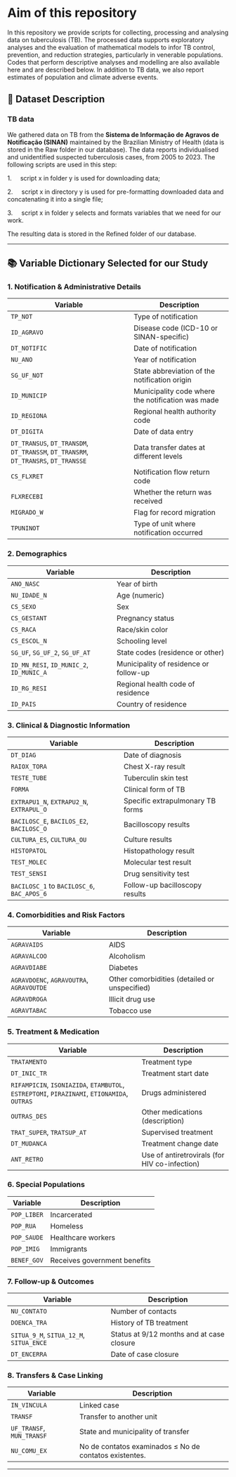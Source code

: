 # Aim of this repository



In this repository we provide scripts for collecting, processing and analysing data on tuberculosis (TB). The processed data supports exploratory analyses and the evaluation of mathematical models to infor TB control, prevention, and reduction strategies, particularly in venerable populations. Codes that perform descriptive analyses and modelling are also available here and are described below. In addition to TB data, we also report estimates of population and climate adverse events.

## 🧾 Dataset Description

### TB data

We gathered data on TB from the **Sistema de Informação de Agravos de
Notificação (SINAN)** maintained by the Brazilian Ministry of Health (data
is stored in the Raw folder in our database). The data reports individualised
and unidentified suspected tuberculosis cases, from 2005 to 2023. The following
scripts are used in this step:

1.     script x in folder y is used for downloading data;

2.     script x in directory y is used for pre-formatting
downloaded data and concatenating it into a single file;

3.     script x in folder y selects and formats variables that
we need for our work.

The resulting data is stored in the Refined folder of our database.

---

## 📚 Variable Dictionary Selected for our Study

### 1. Notification & Administrative Details

| Variable                                                                           | Description                                       |
| ---------------------------------------------------------------------------------- | ------------------------------------------------- |
| `TP_NOT`                                                                           | Type of notification                              |
| `ID_AGRAVO`                                                                        | Disease code (ICD-10 or SINAN-specific)           |
| `DT_NOTIFIC`                                                                       | Date of notification                              |
| `NU_ANO`                                                                           | Year of notification                              |
| `SG_UF_NOT`                                                                        | State abbreviation of the notification origin     |
| `ID_MUNICIP`                                                                       | Municipality code where the notification was made |
| `ID_REGIONA`                                                                       | Regional health authority code                    |
| `DT_DIGITA`                                                                        | Date of data entry                                |
| `DT_TRANSUS`, `DT_TRANSDM`, `DT_TRANSSM`, `DT_TRANSRM`, `DT_TRANSRS`, `DT_TRANSSE` | Data transfer dates at different levels           |
| `CS_FLXRET`                                                                        | Notification flow return code                     |
| `FLXRECEBI`                                                                        | Whether the return was received                   |
| `MIGRADO_W`                                                                        | Flag for record migration                         |
| `TPUNINOT`                                                                         | Type of unit where notification occurred          |

### 2. Demographics

| Variable                                 | Description                            |
| ---------------------------------------- | -------------------------------------- |
| `ANO_NASC`                               | Year of birth                          |
| `NU_IDADE_N`                             | Age (numeric)                          |
| `CS_SEXO`                                | Sex                                    |
| `CS_GESTANT`                             | Pregnancy status                       |
| `CS_RACA`                                | Race/skin color                        |
| `CS_ESCOL_N`                             | Schooling level                        |
| `SG_UF`, `SG_UF_2`, `SG_UF_AT`           | State codes (residence or other)       |
| `ID_MN_RESI`, `ID_MUNIC_2`, `ID_MUNIC_A` | Municipality of residence or follow-up |
| `ID_RG_RESI`                             | Regional health code of residence      |
| `ID_PAIS`                                | Country of residence                   |

### 3. Clinical & Diagnostic Information

| Variable                                   | Description                      |
| ------------------------------------------ | -------------------------------- |
| `DT_DIAG`                                  | Date of diagnosis                |
| `RAIOX_TORA`                               | Chest X-ray result               |
| `TESTE_TUBE`                               | Tuberculin skin test             |
| `FORMA`                                    | Clinical form of TB              |
| `EXTRAPU1_N`, `EXTRAPU2_N`, `EXTRAPUL_O`   | Specific extrapulmonary TB forms |
| `BACILOSC_E`, `BACILOS_E2`, `BACILOSC_O`   | Bacilloscopy results             |
| `CULTURA_ES`, `CULTURA_OU`                 | Culture results                  |
| `HISTOPATOL`                               | Histopathology result            |
| `TEST_MOLEC`                               | Molecular test result            |
| `TEST_SENSI`                               | Drug sensitivity test            |
| `BACILOSC_1` to `BACILOSC_6`, `BAC_APOS_6` | Follow-up bacilloscopy results   |

### 4. Comorbidities and Risk Factors

| Variable                                 | Description                                   |
| ---------------------------------------- | --------------------------------------------- |
| `AGRAVAIDS`                              | AIDS                                          |
| `AGRAVALCOO`                             | Alcoholism                                    |
| `AGRAVDIABE`                             | Diabetes                                      |
| `AGRAVDOENC`, `AGRAVOUTRA`, `AGRAVOUTDE` | Other comorbidities (detailed or unspecified) |
| `AGRAVDROGA`                             | Illicit drug use                              |
| `AGRAVTABAC`                             | Tobacco use                                   |

### 5. Treatment & Medication

| Variable                                                                                    | Description                                   |
| ------------------------------------------------------------------------------------------- | --------------------------------------------- |
| `TRATAMENTO`                                                                                | Treatment type                                |
| `DT_INIC_TR`                                                                                | Treatment start date                          |
| `RIFAMPICIN`, `ISONIAZIDA`, `ETAMBUTOL`, `ESTREPTOMI`, `PIRAZINAMI`, `ETIONAMIDA`, `OUTRAS` | Drugs administered                            |
| `OUTRAS_DES`                                                                                | Other medications (description)               |
| `TRAT_SUPER`, `TRATSUP_AT`                                                                  | Supervised treatment                          |
| `DT_MUDANCA`                                                                                | Treatment change date                         |
| `ANT_RETRO`                                                                                 | Use of antiretrovirals (for HIV co-infection) |

### 6. Special Populations

| Variable    | Description                  |
| ----------- | ---------------------------- |
| `POP_LIBER` | Incarcerated                 |
| `POP_RUA`   | Homeless                     |
| `POP_SAUDE` | Healthcare workers           |
| `POP_IMIG`  | Immigrants                   |
| `BENEF_GOV` | Receives government benefits |

### 7. Follow-up & Outcomes

| Variable                                | Description                               |
| --------------------------------------- | ----------------------------------------- |
| `NU_CONTATO`                            | Number of contacts                        |
| `DOENCA_TRA`                            | History of TB treatment                   |
| `SITUA_9_M`, `SITUA_12_M`, `SITUA_ENCE` | Status at 9/12 months and at case closure |
| `DT_ENCERRA`                            | Date of case closure                      |

### 8. Transfers & Case Linking

| Variable                  | Description                                            |
| ------------------------- | ------------------------------------------------------ |
| `IN_VINCULA`              | Linked case                                            |
| `TRANSF`                  | Transfer to another unit                               |
| `UF_TRANSF`, `MUN_TRANSF` | State and municipality of transfer                     |
| `NU_COMU_EX`              | No de contatos examinados ≤ No de contatos existentes. |

---

